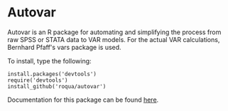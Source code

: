 Autovar
=======

Autovar is an R package for automating and simplifying the process from raw SPSS or STATA data to VAR models. For the actual VAR calculations, Bernhard Pfaff's vars package is used.

To install, type the following:

    install.packages('devtools')
    require('devtools')
    install_github('roqua/autovar')

Documentation for this package can be found [here](http://autovar.nl/docs).
